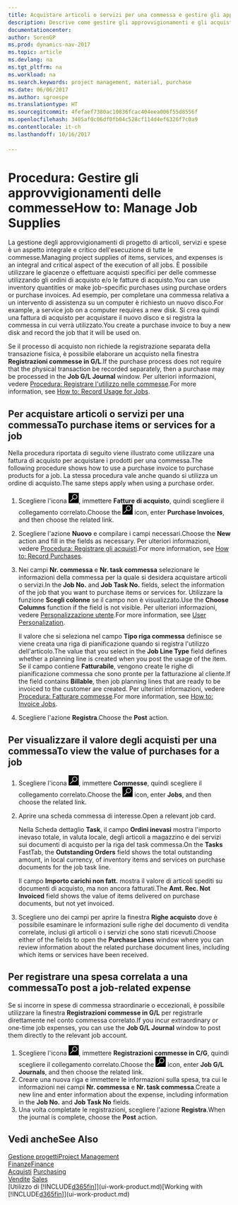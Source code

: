 ```yaml
---
title: Acquistare articoli o servizi per una commessa e gestire gli approvvigionamenti
description: Descrive come gestire gli approvvigionamenti e gli acquisti di materiale e servizi per le commesse.
documentationcenter: 
author: SorenGP
ms.prod: dynamics-nav-2017
ms.topic: article
ms.devlang: na
ms.tgt_pltfrm: na
ms.workload: na
ms.search.keywords: project management, material, purchase
ms.date: 06/06/2017
ms.author: sgroespe
ms.translationtype: HT
ms.sourcegitcommit: 4fefaef7380ac10836fcac404eea006f55d8556f
ms.openlocfilehash: 3405af0c06df0fb04c528cf114d4ef6326f7c0a9
ms.contentlocale: it-ch
ms.lasthandoff: 10/16/2017

---
```

# <a name="how-to-manage-job-supplies"></a><span data-ttu-id="a6343-103">Procedura: Gestire gli approvvigionamenti delle commesse</span><span class="sxs-lookup"><span data-stu-id="a6343-103">How to: Manage Job Supplies</span></span>
<span data-ttu-id="a6343-104">La gestione degli approvvigionamenti di progetto di articoli, servizi e spese è un aspetto integrale e critico dell'esecuzione di tutte le commesse.</span><span class="sxs-lookup"><span data-stu-id="a6343-104">Managing project supplies of items, services, and expenses is an integral and critical aspect of the execution of all jobs.</span></span> <span data-ttu-id="a6343-105">È possibile utilizzare le giacenze o effettuare acquisti specifici per delle commesse utilizzando gli ordini di acquisto e/o le fatture di acquisto.</span><span class="sxs-lookup"><span data-stu-id="a6343-105">You can use inventory quantities or make job-specific purchases using purchase orders or purchase invoices.</span></span> <span data-ttu-id="a6343-106">Ad esempio, per completare una commessa relativa a un intervento di assistenza su un computer è richiesto un nuovo disco.</span><span class="sxs-lookup"><span data-stu-id="a6343-106">For example, a service job on a computer requires a new disk.</span></span> <span data-ttu-id="a6343-107">Si crea quindi una fattura di acquisto per acquistare il nuovo disco e si registra la commessa in cui verrà utilizzato.</span><span class="sxs-lookup"><span data-stu-id="a6343-107">You create a purchase invoice to buy a new disk and record the job that it will be used on.</span></span>

<span data-ttu-id="a6343-108">Se il processo di acquisto non richiede la registrazione separata della transazione fisica, è possibile elaborare un acquisto nella finestra **Registrazioni commesse in G/L**.</span><span class="sxs-lookup"><span data-stu-id="a6343-108">If the purchase process does not require that the physical transaction be recorded separately, then a purchase may be processed in the **Job G/L Journal** window.</span></span> <span data-ttu-id="a6343-109">Per ulteriori informazioni, vedere [Procedura: Registrare l'utilizzo nelle commesse](projects-how-record-job-usage.md).</span><span class="sxs-lookup"><span data-stu-id="a6343-109">For more information, see [How to: Record Usage for Jobs](projects-how-record-job-usage.md).</span></span>

## <a name="to-purchase-items-or-services-for-a-job"></a><span data-ttu-id="a6343-110">Per acquistare articoli o servizi per una commessa</span><span class="sxs-lookup"><span data-stu-id="a6343-110">To purchase items or services for a job</span></span>
<span data-ttu-id="a6343-111">Nella procedura riportata di seguito viene illustrato come utilizzare una fattura di acquisto per acquistare i prodotti per una commessa.</span><span class="sxs-lookup"><span data-stu-id="a6343-111">The following procedure shows how to use a purchase invoice to purchase products for a job.</span></span> <span data-ttu-id="a6343-112">La stessa procedura vale anche quando si utilizza un ordine di acquisto.</span><span class="sxs-lookup"><span data-stu-id="a6343-112">The same steps apply when using a purchase order.</span></span>  

1. <span data-ttu-id="a6343-113">Scegliere l'icona ![Cerca pagina o report](media/ui-search/search_small.png "icona Cerca pagina o report"), immettere **Fatture di acquisto**, quindi scegliere il collegamento correlato.</span><span class="sxs-lookup"><span data-stu-id="a6343-113">Choose the ![Search for Page or Report](media/ui-search/search_small.png "Search for Page or Report icon") icon, enter **Purchase Invoices**, and then choose the related link.</span></span>  
2. <span data-ttu-id="a6343-114">Scegliere l'azione **Nuovo** e compilare i campi necessari.</span><span class="sxs-lookup"><span data-stu-id="a6343-114">Choose the **New** action and fill in the fields as necessary.</span></span> <span data-ttu-id="a6343-115">Per ulteriori informazioni, vedere [Procedura: Registrare gli acquisti](purchasing-how-record-purchases.md).</span><span class="sxs-lookup"><span data-stu-id="a6343-115">For more information, see [How to: Record Purchases](purchasing-how-record-purchases.md).</span></span>
3. <span data-ttu-id="a6343-116">Nei campi **Nr. commessa** e **Nr. task commessa** selezionare le informazioni della commessa per la quale si desidera acquistare articoli o servizi.</span><span class="sxs-lookup"><span data-stu-id="a6343-116">In the **Job No.** and **Job Task No.** fields, select the information of the job that you want to purchase items or services for.</span></span> <span data-ttu-id="a6343-117">Utilizzare la funzione **Scegli colonne** se il campo non è visualizzato.</span><span class="sxs-lookup"><span data-stu-id="a6343-117">Use the **Choose Columns** function if the field is not visible.</span></span> <span data-ttu-id="a6343-118">Per ulteriori informazioni, vedere [Personalizzazione utente](ui-user-personalization.md).</span><span class="sxs-lookup"><span data-stu-id="a6343-118">For more information, see [User Personalization](ui-user-personalization.md).</span></span>

    <span data-ttu-id="a6343-119">Il valore che si seleziona nel campo **Tipo riga commessa** definisce se viene creata una riga di pianificazione quando si registra l'utilizzo dell'articolo.</span><span class="sxs-lookup"><span data-stu-id="a6343-119">The value that you select in the **Job Line Type** field defines whether a planning line is created when you post the usage of the item.</span></span> <span data-ttu-id="a6343-120">Se il campo contiene **Fatturabile**, vengono create le righe di pianificazione commessa che sono pronte per la fatturazione al cliente.</span><span class="sxs-lookup"><span data-stu-id="a6343-120">If the field contains **Billable**, then job planning lines that are ready to be invoiced to the customer are created.</span></span> <span data-ttu-id="a6343-121">Per ulteriori informazioni, vedere [Procedura: Fatturare commesse](projects-how-invoice-jobs.md).</span><span class="sxs-lookup"><span data-stu-id="a6343-121">For more information, see [How to: Invoice Jobs](projects-how-invoice-jobs.md).</span></span>
4. <span data-ttu-id="a6343-122">Scegliere l'azione **Registra**.</span><span class="sxs-lookup"><span data-stu-id="a6343-122">Choose the **Post** action.</span></span>

## <a name="to-view-the-value-of-purchases-for-a-job"></a><span data-ttu-id="a6343-123">Per visualizzare il valore degli acquisti per una commessa</span><span class="sxs-lookup"><span data-stu-id="a6343-123">To view the value of purchases for a job</span></span>
1. <span data-ttu-id="a6343-124">Scegliere l'icona ![Cerca pagina o report](media/ui-search/search_small.png "icona Cerca pagina o report"), immettere **Commesse**, quindi scegliere il collegamento correlato.</span><span class="sxs-lookup"><span data-stu-id="a6343-124">Choose the ![Search for Page or Report](media/ui-search/search_small.png "Search for Page or Report icon") icon, enter **Jobs**, and then choose the related link.</span></span>
2. <span data-ttu-id="a6343-125">Aprire una scheda commessa di interesse.</span><span class="sxs-lookup"><span data-stu-id="a6343-125">Open a relevant job card.</span></span>

    <span data-ttu-id="a6343-126">Nella Scheda dettaglio **Task**, il campo **Ordini inevasi** mostra l'importo inevaso totale, in valuta locale, degli articoli a magazzino e dei servizi sui documenti di acquisto per la riga del task commessa.</span><span class="sxs-lookup"><span data-stu-id="a6343-126">On the **Tasks** FastTab, the **Outstanding Orders** field shows the total outstanding amount, in local currency, of inventory items and services on purchase documents for the job task line.</span></span>  

    <span data-ttu-id="a6343-127">Il campo **Importo carichi non fatt.** mostra il valore di articoli spediti su documenti di acquisto, ma non ancora fatturati.</span><span class="sxs-lookup"><span data-stu-id="a6343-127">The **Amt. Rec. Not Invoiced** field shows the value of items delivered on purchase documents, but not yet invoiced.</span></span>  
3. <span data-ttu-id="a6343-128">Scegliere uno dei campi per aprire la finestra **Righe acquisto** dove è possibile esaminare le informazioni sulle righe del documento di vendita correlate, inclusi gli articoli o i servizi che sono stati ricevuti.</span><span class="sxs-lookup"><span data-stu-id="a6343-128">Choose either of the fields to open the **Purchase Lines** window where you can review information about the related purchase document lines, including which items or services have been received.</span></span>

## <a name="to-post-a-job-related-expense"></a><span data-ttu-id="a6343-129">Per registrare una spesa correlata a una commessa</span><span class="sxs-lookup"><span data-stu-id="a6343-129">To post a job-related expense</span></span>
<span data-ttu-id="a6343-130">Se si incorre in spese di commessa straordinarie o eccezionali, è possibile utilizzare la finestra **Registrazioni commesse in G/L** per registrarle direttamente nel conto commessa correlato.</span><span class="sxs-lookup"><span data-stu-id="a6343-130">If you incur extraordinary or one-time job expenses, you can use the **Job G/L Journal** window to post them directly to the relevant job account.</span></span>

1. <span data-ttu-id="a6343-131">Scegliere l'icona ![Cerca pagina o report](media/ui-search/search_small.png "icona Cerca pagina o report"), immettere **Registrazioni commesse in C/G**, quindi scegliere il collegamento correlato.</span><span class="sxs-lookup"><span data-stu-id="a6343-131">Choose the ![Search for Page or Report](media/ui-search/search_small.png "Search for Page or Report icon") icon, enter **Job G/L Journals**, and then choose the related link.</span></span>  
2. <span data-ttu-id="a6343-132">Creare una nuova riga e immettere le informazioni sulla spesa, tra cui le informazioni nei campi **Nr. commessa** e **Nr. task commessa**.</span><span class="sxs-lookup"><span data-stu-id="a6343-132">Create a new line and enter information about the expense, including information in the **Job No.** and **Job Task No** fields.</span></span>  
3. <span data-ttu-id="a6343-133">Una volta completate le registrazioni, scegliere l'azione **Registra**.</span><span class="sxs-lookup"><span data-stu-id="a6343-133">When the journal is complete, choose the **Post** action.</span></span>

## <a name="see-also"></a><span data-ttu-id="a6343-134">Vedi anche</span><span class="sxs-lookup"><span data-stu-id="a6343-134">See Also</span></span>
[<span data-ttu-id="a6343-135">Gestione progetti</span><span class="sxs-lookup"><span data-stu-id="a6343-135">Project Management</span></span>](projects-manage-projects.md)  
[<span data-ttu-id="a6343-136">Finanze</span><span class="sxs-lookup"><span data-stu-id="a6343-136">Finance</span></span>](finance.md)  
<span data-ttu-id="a6343-137">[Acquisti](purchasing-manage-purchasing.md)       </span><span class="sxs-lookup"><span data-stu-id="a6343-137">[Purchasing](purchasing-manage-purchasing.md)       </span></span>  
<span data-ttu-id="a6343-138">[Vendite](sales-manage-sales.md)    </span><span class="sxs-lookup"><span data-stu-id="a6343-138">[Sales](sales-manage-sales.md)    </span></span>  
<span data-ttu-id="a6343-139">[Utilizzo di [!INCLUDE[d365fin](includes/d365fin_md.md)]](ui-work-product.md)</span><span class="sxs-lookup"><span data-stu-id="a6343-139">[Working with [!INCLUDE[d365fin](includes/d365fin_md.md)]](ui-work-product.md)</span></span>  

